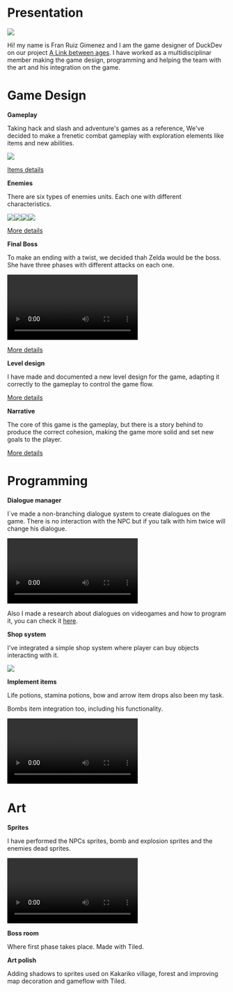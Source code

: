 # Presentation

![](https://i.gyazo.com/eb42e63ba403564d964919e1b6eb4b90.png)

Hi! my name is Fran Ruiz Gimenez and I am the game designer of DuckDev on our project [A Link between ages](https://github.com/carcasanchez/ALinkBetweenAges/wiki).
I have worked as a multidisciplinar member making the game design, programming and helping the team with the art and his integration on the game.

# Game Design

 **Gameplay**  

Taking hack and slash and adventure's games as a reference, We've decided to make a frenetic combat gameplay with exploration elements like items and new abilities.

![](https://i.gyazo.com/ccc1d9cd44c9eca09564c451fbbd5634.png)

[Items details](https://github.com/carcasanchez/ALinkBetweenAges/wiki/Items)

 **Enemies**  

There are six types of enemies units. Each one with different characteristics.

![](https://camo.githubusercontent.com/00cef5de9457b558bffc225bf7fb5b7268f8e940/68747470733a2f2f7a656c646177696b692e6f72672f696d616765732f652f65312f426c756554656b74697465414c7474502e706e67)![](https://camo.githubusercontent.com/eae02df7ffc6cb9c7b73db76f6915b64bfdf7201/68747470733a2f2f7a656c646177696b692e6f72672f696d616765732f652f65642f4f63746f726f6b5f414c7474502e706e67)![](https://camo.githubusercontent.com/b10070120ce137abdd023b3b403c80d41bd657c6/68747470733a2f2f7a656c646177696b692e6f72672f696d616765732f382f38612f507572706c6557697a7a726f6265414c7474502e706e67)![](https://camo.githubusercontent.com/770a9b8946d7ef4a64e315a3d5b858299c3de243/68747470733a2f2f7a656c646177696b692e6f72672f696d616765732f312f31372f526564526f636b6c6f707377616c6b2e706e67)

[More details](https://github.com/carcasanchez/ALinkBetweenAges/wiki/Enemies)

 **Final Boss**  

To make an ending with a twist, we decided thah Zelda would be the boss.
She have three phases with different attacks on each one.

![](https://i.gyazo.com/2f9a8e195e30e3b94f313478d3d07038.mp4)

[More details](https://github.com/carcasanchez/ALinkBetweenAges/wiki/Final-Boss)

 **Level design**  

I have made and documented a new level design for the game, adapting it correctly to the gameplay to control the game flow.

[More details](https://github.com/carcasanchez/ALinkBetweenAges/wiki/Level-design)

 **Narrative**  

The core of this game is the gameplay, but there is a story behind to produce the correct cohesion, making the game more solid and set new goals to the player.

[More details](https://github.com/carcasanchez/ALinkBetweenAges/wiki)

# Programming

 **Dialogue manager**  

I´ve made a non-branching dialogue system to create dialogues on the game. There is no interaction with the NPC but if you talk with him twice will change his dialogue.

![](https://i.gyazo.com/96ba51e445f483a10fd856c38cfb9075.mp4)

Also I made a research about dialogues on videogames and how to program it, you can check it [here](https://botttos.github.io/DialogueManagerForVideoGames/).

 **Shop system**  

I've integrated a simple shop system where player can buy objects interacting with it.

![](https://i.gyazo.com/cc6bc70aaa8c712f6785077f46081b2c.png)

 **Implement items**  

Life potions, stamina potions, bow and arrow item drops also been my task.

Bombs item integration too, including his functionality.

![](https://i.gyazo.com/20bc4c8478d2bfbbcaf4f425b21500e8.mp4)

# Art

 **Sprites** 

I have performed the NPCs sprites, bomb and explosion sprites and the enemies dead sprites.

![](https://i.gyazo.com/eaf8f668edaeed6beaa803320d26ca88.mp4)

 **Boss room**  

Where first phase takes place. Made with Tiled.

 **Art polish**  

 Adding shadows to sprites used on Kakariko village, forest and improving map decoration and gameflow with Tiled.
